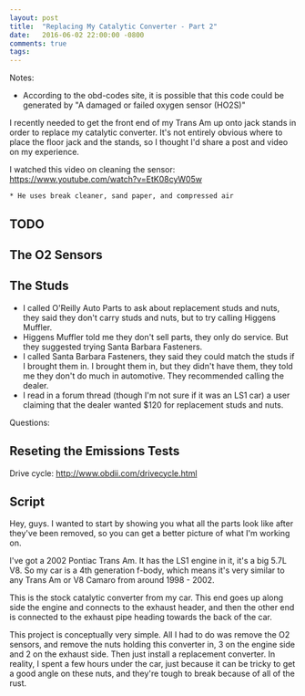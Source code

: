 ```yaml
---
layout: post
title:  "Replacing My Catalytic Converter - Part 2"
date:   2016-06-02 22:00:00 -0800
comments: true
tags: 
---
```


    
    
Notes:
- According to the obd-codes site, it is possible that this code could be generated by "A damaged or failed oxygen sensor (HO2S)"

I recently needed to get the front end of my Trans Am up onto jack stands in order to replace my catalytic converter. It's not entirely obvious where to place the floor jack and the stands, so I thought I'd share a post and video on my experience.








I watched this video on cleaning the sensor:
https://www.youtube.com/watch?v=EtK08cyW05w

    * He uses break cleaner, sand paper, and compressed air
    
    
## TODO

    
## The O2 Sensors

## The Studs

  * I called O'Reilly Auto Parts to ask about replacement studs and nuts, they said they don't carry studs and nuts, but to try calling Higgens Muffler.
  * Higgens Muffler told me they don't sell parts, they only do service. But they suggested trying Santa Barbara Fasteners.
  * I called Santa Barbara Fasteners, they said they could match the studs if I brought them in. I brought them in, but they didn't have them, they told me they don't do much in automotive. They recommended calling the dealer.
  * I read in a forum thread (though I'm not sure if it was an LS1 car) a user claiming that the dealer wanted $120 for replacement studs and nuts.
        
Questions:




    
## Reseting the Emissions Tests

Drive cycle:
http://www.obdii.com/drivecycle.html
    
## Script

Hey, guys. I wanted to start by showing you what all the parts look like after they've been removed, so you can get a better picture of what I'm working on.

I've got a 2002 Pontiac Trans Am. It has the LS1 engine in it, it's a big 5.7L V8. So my car is a 4th generation f-body, which means it's very similar to any Trans Am or V8 Camaro from around 1998 - 2002. 

This is the stock catalytic converter from my car. This end goes up along side the engine and connects to the exhaust header, and then the other end is connected to the exhaust pipe heading towards the back of the car. 

This project is conceptually very simple. All I had to do was remove the O2 sensors, and remove the nuts holding this converter in, 3 on the engine side and 2 on the exhaust side. Then just install a replacement converter. In reality, I spent a few hours under the car, just because it can be tricky to get a good angle on these nuts, and they're tough to break because of all of the rust.


